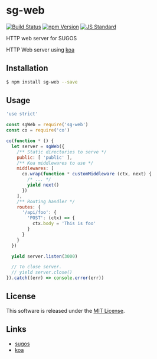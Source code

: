 sg-web
==========

<!---
This file is generated by ape-tmpl. Do not update manually.
--->

<!-- Badge Start -->
<a name="badges"></a>

[![Build Status][bd_travis_com_shield_url]][bd_travis_com_url]
[![npm Version][bd_npm_shield_url]][bd_npm_url]
[![JS Standard][bd_standard_shield_url]][bd_standard_url]

[bd_repo_url]: https://github.com/realglobe-Inc/sg-web
[bd_travis_url]: http://travis-ci.org/realglobe-Inc/sg-web
[bd_travis_shield_url]: http://img.shields.io/travis/realglobe-Inc/sg-web.svg?style=flat
[bd_travis_com_url]: http://travis-ci.com/realglobe-Inc/sg-web
[bd_travis_com_shield_url]: https://api.travis-ci.com/realglobe-Inc/sg-web.svg?token=aeFzCpBZebyaRijpCFmm
[bd_license_url]: https://github.com/realglobe-Inc/sg-web/blob/master/LICENSE
[bd_codeclimate_url]: http://codeclimate.com/github/realglobe-Inc/sg-web
[bd_codeclimate_shield_url]: http://img.shields.io/codeclimate/github/realglobe-Inc/sg-web.svg?style=flat
[bd_codeclimate_coverage_shield_url]: http://img.shields.io/codeclimate/coverage/github/realglobe-Inc/sg-web.svg?style=flat
[bd_gemnasium_url]: https://gemnasium.com/realglobe-Inc/sg-web
[bd_gemnasium_shield_url]: https://gemnasium.com/realglobe-Inc/sg-web.svg
[bd_npm_url]: http://www.npmjs.org/package/sg-web
[bd_npm_shield_url]: http://img.shields.io/npm/v/sg-web.svg?style=flat
[bd_standard_url]: http://standardjs.com/
[bd_standard_shield_url]: https://img.shields.io/badge/code%20style-standard-brightgreen.svg

<!-- Badge End -->


<!-- Description Start -->
<a name="description"></a>

HTTP web server for SUGOS

<!-- Description End -->


<!-- Overview Start -->
<a name="overview"></a>

HTTP Web server using [koa](https://github.com/koajs/koa)


<!-- Overview End -->


<!-- Sections Start -->
<a name="sections"></a>

<!-- Section from "doc/guides/01.Installation.md.hbs" Start -->

<a name="section-doc-guides-01-installation-md"></a>
Installation
-----

```bash
$ npm install sg-web --save
```


<!-- Section from "doc/guides/01.Installation.md.hbs" End -->

<!-- Section from "doc/guides/02.Usage.md.hbs" Start -->

<a name="section-doc-guides-02-usage-md"></a>
Usage
---------

```javascript
'use strict'

const sgWeb = require('sg-web')
const co = require('co')

co(function * () {
  let server = sgWeb({
    /** Static directories to serve */
    public: [ 'public' ],
    /** Koa middlewares to use */
    middlewares: [
      co.wrap(function * customMiddleware (ctx, next) {
        /* ... */
        yield next()
      })
    ],
    /** Routing handler */
    routes: {
      '/api/foo': {
        'POST': (ctx) => {
          ctx.body = 'This is foo'
        }
      }
    }
  })

  yield server.listen(3000)

  // To close server.
  // yield server.close()
}).catch((err) => console.error(err))

```


<!-- Section from "doc/guides/02.Usage.md.hbs" End -->


<!-- Sections Start -->


<!-- LICENSE Start -->
<a name="license"></a>

License
-------
This software is released under the [MIT License](https://github.com/realglobe-Inc/sg-web/blob/master/LICENSE).

<!-- LICENSE End -->


<!-- Links Start -->
<a name="links"></a>

Links
------

+ [sugos](https://github.com/realglobe-Inc/sugos)
+ [koa](https://github.com/koajs/koa)

<!-- Links End -->
